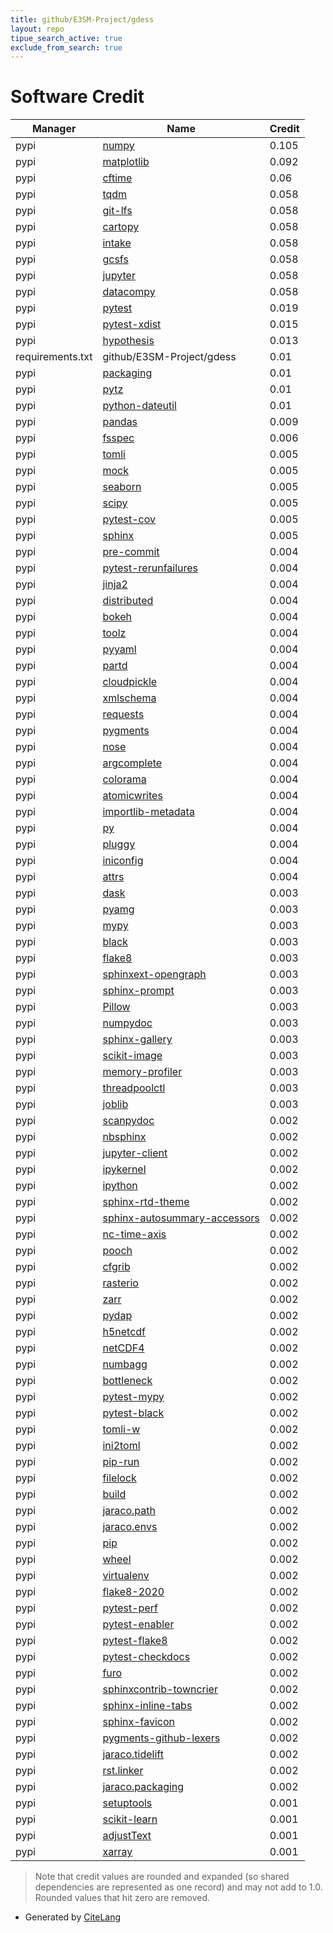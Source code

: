 ```yaml
---
title: github/E3SM-Project/gdess
layout: repo
tipue_search_active: true
exclude_from_search: true
---
```

# Software Credit

|Manager|Name|Credit|
|-------|----|------|
|pypi|[numpy](https://www.numpy.org)|0.105|
|pypi|[matplotlib](https://matplotlib.org)|0.092|
|pypi|[cftime](https://pypi.org/project/cftime)|0.06|
|pypi|[tqdm](https://tqdm.github.io)|0.058|
|pypi|[git-lfs](https://github.com/liberapay/git-lfs-fetch.py)|0.058|
|pypi|[cartopy](https://scitools.org.uk/cartopy/docs/latest/)|0.058|
|pypi|[intake](https://github.com/intake/intake)|0.058|
|pypi|[gcsfs](https://github.com/fsspec/gcsfs)|0.058|
|pypi|[jupyter](http://jupyter.org)|0.058|
|pypi|[datacompy](https://github.com/capitalone/datacompy)|0.058|
|pypi|[pytest](https://docs.pytest.org/en/latest/)|0.019|
|pypi|[pytest-xdist](https://pypi.org/project/pytest-xdist)|0.015|
|pypi|[hypothesis](https://pypi.org/project/hypothesis)|0.013|
|requirements.txt|github/E3SM-Project/gdess|0.01|
|pypi|[packaging](https://pypi.org/project/packaging)|0.01|
|pypi|[pytz](https://pypi.org/project/pytz)|0.01|
|pypi|[python-dateutil](https://pypi.org/project/python-dateutil)|0.01|
|pypi|[pandas](https://pandas.pydata.org)|0.009|
|pypi|[fsspec](https://pypi.org/project/fsspec)|0.006|
|pypi|[tomli](https://pypi.org/project/tomli)|0.005|
|pypi|[mock](https://pypi.org/project/mock)|0.005|
|pypi|[seaborn](https://pypi.org/project/seaborn)|0.005|
|pypi|[scipy](https://pypi.org/project/scipy)|0.005|
|pypi|[pytest-cov](https://pypi.org/project/pytest-cov)|0.005|
|pypi|[sphinx](https://pypi.org/project/sphinx)|0.005|
|pypi|[pre-commit](https://pypi.org/project/pre-commit)|0.004|
|pypi|[pytest-rerunfailures](https://pypi.org/project/pytest-rerunfailures)|0.004|
|pypi|[jinja2](https://pypi.org/project/jinja2)|0.004|
|pypi|[distributed](https://pypi.org/project/distributed)|0.004|
|pypi|[bokeh](https://pypi.org/project/bokeh)|0.004|
|pypi|[toolz](https://pypi.org/project/toolz)|0.004|
|pypi|[pyyaml](https://pypi.org/project/pyyaml)|0.004|
|pypi|[partd](https://pypi.org/project/partd)|0.004|
|pypi|[cloudpickle](https://pypi.org/project/cloudpickle)|0.004|
|pypi|[xmlschema](https://pypi.org/project/xmlschema)|0.004|
|pypi|[requests](https://pypi.org/project/requests)|0.004|
|pypi|[pygments](https://pypi.org/project/pygments)|0.004|
|pypi|[nose](https://pypi.org/project/nose)|0.004|
|pypi|[argcomplete](https://pypi.org/project/argcomplete)|0.004|
|pypi|[colorama](https://pypi.org/project/colorama)|0.004|
|pypi|[atomicwrites](https://pypi.org/project/atomicwrites)|0.004|
|pypi|[importlib-metadata](https://pypi.org/project/importlib-metadata)|0.004|
|pypi|[py](https://pypi.org/project/py)|0.004|
|pypi|[pluggy](https://pypi.org/project/pluggy)|0.004|
|pypi|[iniconfig](https://pypi.org/project/iniconfig)|0.004|
|pypi|[attrs](https://pypi.org/project/attrs)|0.004|
|pypi|[dask](https://github.com/dask/dask/)|0.003|
|pypi|[pyamg](https://pypi.org/project/pyamg)|0.003|
|pypi|[mypy](https://pypi.org/project/mypy)|0.003|
|pypi|[black](https://pypi.org/project/black)|0.003|
|pypi|[flake8](https://pypi.org/project/flake8)|0.003|
|pypi|[sphinxext-opengraph](https://pypi.org/project/sphinxext-opengraph)|0.003|
|pypi|[sphinx-prompt](https://pypi.org/project/sphinx-prompt)|0.003|
|pypi|[Pillow](https://pypi.org/project/Pillow)|0.003|
|pypi|[numpydoc](https://pypi.org/project/numpydoc)|0.003|
|pypi|[sphinx-gallery](https://pypi.org/project/sphinx-gallery)|0.003|
|pypi|[scikit-image](https://pypi.org/project/scikit-image)|0.003|
|pypi|[memory-profiler](https://pypi.org/project/memory-profiler)|0.003|
|pypi|[threadpoolctl](https://pypi.org/project/threadpoolctl)|0.003|
|pypi|[joblib](https://pypi.org/project/joblib)|0.003|
|pypi|[scanpydoc](https://pypi.org/project/scanpydoc)|0.002|
|pypi|[nbsphinx](https://pypi.org/project/nbsphinx)|0.002|
|pypi|[jupyter-client](https://pypi.org/project/jupyter-client)|0.002|
|pypi|[ipykernel](https://pypi.org/project/ipykernel)|0.002|
|pypi|[ipython](https://pypi.org/project/ipython)|0.002|
|pypi|[sphinx-rtd-theme](https://pypi.org/project/sphinx-rtd-theme)|0.002|
|pypi|[sphinx-autosummary-accessors](https://pypi.org/project/sphinx-autosummary-accessors)|0.002|
|pypi|[nc-time-axis](https://pypi.org/project/nc-time-axis)|0.002|
|pypi|[pooch](https://pypi.org/project/pooch)|0.002|
|pypi|[cfgrib](https://pypi.org/project/cfgrib)|0.002|
|pypi|[rasterio](https://pypi.org/project/rasterio)|0.002|
|pypi|[zarr](https://pypi.org/project/zarr)|0.002|
|pypi|[pydap](https://pypi.org/project/pydap)|0.002|
|pypi|[h5netcdf](https://pypi.org/project/h5netcdf)|0.002|
|pypi|[netCDF4](https://pypi.org/project/netCDF4)|0.002|
|pypi|[numbagg](https://pypi.org/project/numbagg)|0.002|
|pypi|[bottleneck](https://pypi.org/project/bottleneck)|0.002|
|pypi|[pytest-mypy](https://github.com/dbader/pytest-mypy)|0.002|
|pypi|[pytest-black](https://pypi.org/project/pytest-black)|0.002|
|pypi|[tomli-w](https://pypi.org/project/tomli-w)|0.002|
|pypi|[ini2toml](https://pypi.org/project/ini2toml)|0.002|
|pypi|[pip-run](https://pypi.org/project/pip-run)|0.002|
|pypi|[filelock](https://pypi.org/project/filelock)|0.002|
|pypi|[build](https://pypi.org/project/build)|0.002|
|pypi|[jaraco.path](https://pypi.org/project/jaraco.path)|0.002|
|pypi|[jaraco.envs](https://pypi.org/project/jaraco.envs)|0.002|
|pypi|[pip](https://pypi.org/project/pip)|0.002|
|pypi|[wheel](https://pypi.org/project/wheel)|0.002|
|pypi|[virtualenv](https://pypi.org/project/virtualenv)|0.002|
|pypi|[flake8-2020](https://pypi.org/project/flake8-2020)|0.002|
|pypi|[pytest-perf](https://pypi.org/project/pytest-perf)|0.002|
|pypi|[pytest-enabler](https://pypi.org/project/pytest-enabler)|0.002|
|pypi|[pytest-flake8](https://pypi.org/project/pytest-flake8)|0.002|
|pypi|[pytest-checkdocs](https://pypi.org/project/pytest-checkdocs)|0.002|
|pypi|[furo](https://pypi.org/project/furo)|0.002|
|pypi|[sphinxcontrib-towncrier](https://pypi.org/project/sphinxcontrib-towncrier)|0.002|
|pypi|[sphinx-inline-tabs](https://pypi.org/project/sphinx-inline-tabs)|0.002|
|pypi|[sphinx-favicon](https://pypi.org/project/sphinx-favicon)|0.002|
|pypi|[pygments-github-lexers](https://pypi.org/project/pygments-github-lexers)|0.002|
|pypi|[jaraco.tidelift](https://pypi.org/project/jaraco.tidelift)|0.002|
|pypi|[rst.linker](https://pypi.org/project/rst.linker)|0.002|
|pypi|[jaraco.packaging](https://pypi.org/project/jaraco.packaging)|0.002|
|pypi|[setuptools](https://github.com/pypa/setuptools)|0.001|
|pypi|[scikit-learn](http://scikit-learn.org)|0.001|
|pypi|[adjustText](https://github.com/Phlya/adjustText)|0.001|
|pypi|[xarray](https://github.com/pydata/xarray)|0.001|


> Note that credit values are rounded and expanded (so shared dependencies are represented as one record) and may not add to 1.0. Rounded values that hit zero are removed.


- Generated by [CiteLang](https://github.com/vsoch/citelang)
